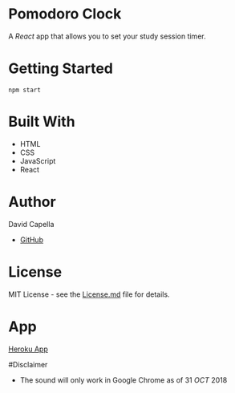 # Pomodoro Clock
A *React* app that allows you to set your study session timer.

# Getting Started
`npm start`

# Built With
* HTML
* CSS
* JavaScript
* React

# Author
David Capella
- [GitHub](https://github.com/DCapella)

# License
MIT License - see the [License.md](./LICENSE.md) file for details.

# App
[Heroku App](http://dcapella-pomodoro-clock.herokuapp.com)

#Disclaimer
* The sound will only work in Google Chrome as of 31 *OCT* 2018
